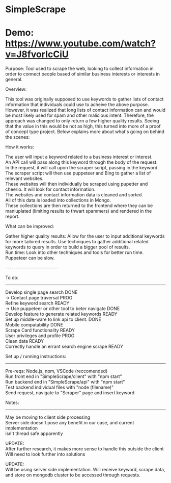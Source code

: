 # SimpleScrape

# Demo: https://www.youtube.com/watch?v=J8fvorIcCiU

Purpose: Tool used to scrape the web, looking to collect information in order to connect people based of similar business interests or interests in general. <br />

Overview: <br />

This tool was originally supposed to use keywords to gather lists of contact information that individuals could use to acheive the above purpose. However, it was realized that long lists of contact information can and would be most likely used for spam and other malicious intent. Therefore, the approach was changed to only return a few higher quality results. Seeing that the value in this would be not as high, this turned into more of a proof of concept type project. Below explains more about what's going on behind the scenes: <br />

How it works: <br />

The user will input a keyword related to a business interest or interest.  <br />
An API call will pass along this keyword through the body of the request. <br />
In the request, it will call upon the scraper script, passing in the keyword. <br />
The scraper script will then use puppeteer and Bing to gather a list of relevant websites. <br />
These websites will then individually be scraped using pupetter and cheerio. It will look for contact information. <br />
The websites and contact information data is cleaned and sorted. <br />
All of this data is loaded into collections in Mongo. <br />
These collections are then returned to the frontend where they can be maniuplated (limiting results to thwart spammers) and rendered in the report. <br />

What can be improved: <br />

Gather higher quality results: Allow for the user to input additional keywords for more tailored results. Use techniques to gather additional related keywords to query in order to build a bigger pool of results. <br />
Run time: Look into other techniques and tools for better run time. Puppeteer can be slow.  <br />

-------------------------- <br/>

To do: <br />

---

Develop single page search DONE <br />
-> Contact page traversal PROG <br />
Refine keyword search READY <br />
-> Use puppeteer or other tool to beter navigate DONE <br />
Develop feature to generate related keywords READY <br />
Set up middle-ware to link api to client. DONE <br />
Mobile compatability DONE <br />
Scrape Card functionality READY <br />
User privileges and profile PROG <br />
Clean data READY <br />
Correctly handle an errant search engine scrape READY <br />

Set up / running instructions: <br />

---

Pre-reqs: Node.js, npm, VSCode (reccomended) <br />
Run front end in "SimpleScrape/client" with "npm start" <br />
Run backend end in "SimpleScrape/api" with "npm start" <br />
Test backend individual files with "node (filename)" <br />
Send request, navigate to "Scraper" page and insert keyword <br />

Notes: <br />

---

May be moving to client side processing <br />
Server side doesn't pose any benefit in our case, and current implementation <br />
isn't thread safe apparently <br />

UPDATE: <br />
After further research, it makes more sense to handle this outside the client <br />
Will need to look further into solutions <br />

UPDATE: <br />
Will be using server side implementation. Will receive keyword, scrape data, and store on mongodb cluster to be accessed through requests. <br />
